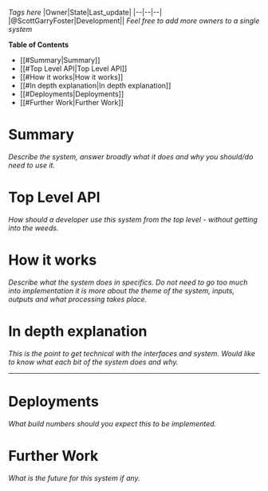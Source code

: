 
*Tags here*
|Owner|State|Last_update|
|--|--|--|
|@ScottGarryFoster|Development||
*Feel free to add more owners to a single system*

**Table of Contents**
- [[#Summary|Summary]]
- [[#Top Level API|Top Level API]]
- [[#How it works|How it works]]
- [[#In depth explanation|In depth explanation]]
- [[#Deployments|Deployments]]
- [[#Further Work|Further Work]]


# Summary
*Describe the system, answer broadly what it does and why you should/do need to use it.*

# Top Level API
*How should a developer use this system from the top level - without getting into the weeds.*

# How it works
*Describe what the system does in specifics. Do not need to go too much into implementation it is more about the theme of the system, inputs, outputs and what processing takes place.*

# In depth explanation
*This is the point to get technical with the interfaces and system. Would like to know what each bit of the system does and why.*

---
# Deployments
*What build numbers should you expect this to be implemented.*

# Further Work
*What is the future for this system if any.*